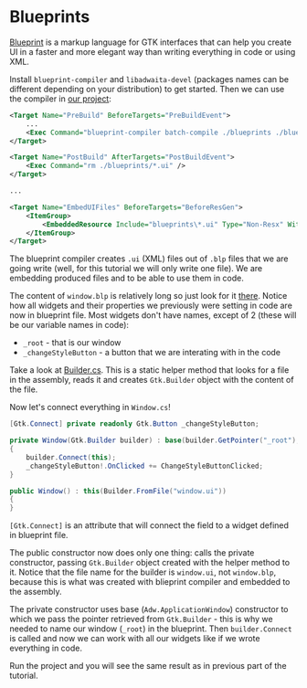 # Blueprints

[Blueprint](https://jwestman.pages.gitlab.gnome.org/blueprint-compiler/) is a markup language for GTK interfaces that can help you create UI in a faster and more elegant way than writing everything in code or using XML.

Install `blueprint-compiler` and `libadwaita-devel` (packages names can be different depending on your distribution) to get started. Then we can use the compiler in [our project](src/Tutorial.csproj):

```xml
<Target Name="PreBuild" BeforeTargets="PreBuildEvent">
    ...
    <Exec Command="blueprint-compiler batch-compile ./blueprints ./blueprints ./blueprints/*.blp" />
</Target>

<Target Name="PostBuild" AfterTargets="PostBuildEvent">
    <Exec Command="rm ./blueprints/*.ui" />
</Target>

...

<Target Name="EmbedUIFiles" BeforeTargets="BeforeResGen">
    <ItemGroup>
        <EmbeddedResource Include="blueprints\*.ui" Type="Non-Resx" WithCulture="false" />
    </ItemGroup>
</Target>
```

The blueprint compiler creates `.ui` (XML) files out of `.blp` files that we are going write (well, for this tutorial we will only write one file). We are embedding produced files and to be able to use them in code.

The content of `window.blp` is relatively long so just look for it [there](src/blueprints/window.blp). Notice how all widgets and their properties we previously were setting in code are now in blueprint file. Most widgets don't have names, except of 2 (these will be our variable names in code):

* `_root` - that is our window
* `_changeStyleButton` - a button that we are interating with in the code

Take a look at [Builder.cs](src/Builder.cs). This is a static helper method that looks for a file in the assembly, reads it and creates `Gtk.Builder` object with the content of the file.

Now let's connect everything in `Window.cs`!

```csharp
[Gtk.Connect] private readonly Gtk.Button _changeStyleButton;

private Window(Gtk.Builder builder) : base(builder.GetPointer("_root"), false)
{
    builder.Connect(this);
    _changeStyleButton!.OnClicked += ChangeStyleButtonClicked;
}

public Window() : this(Builder.FromFile("window.ui"))
{
}
```

`[Gtk.Connect]` is an attribute that will connect the field to a widget defined in blueprint file.

The public constructor now does only one thing: calls the private constructor, passing `Gtk.Builder` object created with the helper method to it. Notice that the file name for the builder is `window.ui`, not `window.blp`, because this is what was created with blieprint compiler and embedded to the assembly.

The private constructor uses base (`Adw.ApplicationWindow`) constructor to which we pass the pointer retrieved from `Gtk.Builder` - this is why we needed to name our window (`_root`) in the blueprint. Then `builder.Connect` is called and now we can work with all our widgets like if we wrote everything in code.

Run the project and you will see the same result as in previous part of the tutorial.